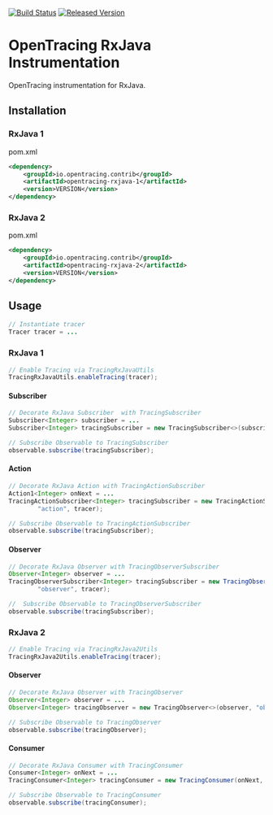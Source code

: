 [![Build Status][ci-img]][ci] [![Released Version][maven-img]][maven]

# OpenTracing RxJava Instrumentation
OpenTracing instrumentation for RxJava.

## Installation

### RxJava 1
pom.xml
```xml
<dependency>
    <groupId>io.opentracing.contrib</groupId>
    <artifactId>opentracing-rxjava-1</artifactId>
    <version>VERSION</version>
</dependency>
```

### RxJava 2
pom.xml
```xml
<dependency>
    <groupId>io.opentracing.contrib</groupId>
    <artifactId>opentracing-rxjava-2</artifactId>
    <version>VERSION</version>
</dependency>
```

## Usage


```java
// Instantiate tracer
Tracer tracer = ...

```

### RxJava 1

```java
// Enable Tracing via TracingRxJavaUtils
TracingRxJavaUtils.enableTracing(tracer);
```

#### Subscriber

```java
// Decorate RxJava Subscriber  with TracingSubscriber
Subscriber<Integer> subscriber = ...
Subscriber<Integer> tracingSubscriber = new TracingSubscriber<>(subscriber, "subscriber", tracer);

// Subscribe Observable to TracingSubscriber
observable.subscribe(tracingSubscriber);
```

#### Action

```java
// Decorate RxJava Action with TracingActionSubscriber
Action1<Integer> onNext = ...
TracingActionSubscriber<Integer> tracingSubscriber = new TracingActionSubscriber<>(onNext,
        "action", tracer);

// Subscribe Observable to TracingActionSubscriber
observable.subscribe(tracingSubscriber);
```

#### Observer

```java
// Decorate RxJava Observer with TracingObserverSubscriber
Observer<Integer> observer = ...
TracingObserverSubscriber<Integer> tracingSubscriber = new TracingObserverSubscriber(observer, 
        "observer", tracer);

//  Subscribe Observable to TracingObserverSubscriber
observable.subscribe(tracingSubscriber);
```

### RxJava 2

```java
// Enable Tracing via TracingRxJava2Utils
TracingRxJava2Utils.enableTracing(tracer);
```

#### Observer

```java
// Decorate RxJava Observer with TracingObserver
Observer<Integer> observer = ...
Observer<Integer> tracingObserver = new TracingObserver<>(observer, "observer", tracer);

// Subscribe Observable to TracingObserver
observable.subscribe(tracingObserver);
```

#### Consumer

```java
// Decorate RxJava Consumer with TracingConsumer
Consumer<Integer> onNext = ...
TracingConsumer<Integer> tracingConsumer = new TracingConsumer(onNext, "consumer", tracer);

// Subscribe Observable to TracingConsumer
observable.subscribe(tracingConsumer);
```

[ci-img]: https://travis-ci.org/opentracing-contrib/java-rxjava.svg?branch=master
[ci]: https://travis-ci.org/opentracing-contrib/java-rxjava
[maven-img]: https://img.shields.io/maven-central/v/io.opentracing.contrib/opentracing-rxjava-1.svg
[maven]: http://search.maven.org/#search%7Cga%7C1%7Copentracing-rxjava-1
